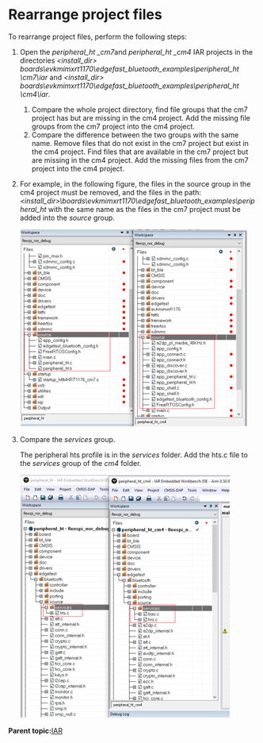 # Rearrange project files

To rearrange project files, perform the following steps:

1.  Open the *peripheral\_ht \_cm7*and *peripheral\_ht \_cm4* IAR projects in the directories *<install\_dir\> boards\\evkmimxrt1170\\edgefast\_bluetooth\_examples\\peripheral\_ht \\cm7\\iar* and *<install\_dir\> boards\\evkmimxrt1170\\edgefast\_bluetooth\_examples\\peripheral\_ht \\cm4\\iar*.
    1.  Compare the whole project directory, find file groups that the cm7 project has but are missing in the cm4 project. Add the missing file groups from the cm7 project into the cm4 project.
    2.  Compare the difference between the two groups with the same name. Remove files that do not exist in the cm7 project but exist in the cm4 project. Find files that are available in the cm7 project but are missing in the cm4 project. Add the missing files from the cm7 project into the cm4 project.
2.  For example, in the following figure, the files in the source group in the cm4 project must be removed, and the files in the path: *<install\_dir\>\\boards\\evkmimxrt1170\\edgefast\_bluetooth\_examples\\peripheral\_ht* with the same name as the files in the cm7 project must be added into the *source* group.

    ![](../images/image4.png "Compare the file groups")

3.  Compare the *services* group.

    The peripheral hts profile is in the *services* folder. Add the hts.c file to the *services* group of the *cm4* folder.

    ![](../images/image5.png "Compare the services group")


**Parent topic:**[IAR](../topics/iar.md)


